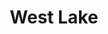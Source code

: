 ---
# description: Plants
featured_image: featured-image.jpg
sort_by: Name # Exif.Date
sort_order: desc
title: West Lake
#type: gallery
weight: 2
params:
  theme: light

---